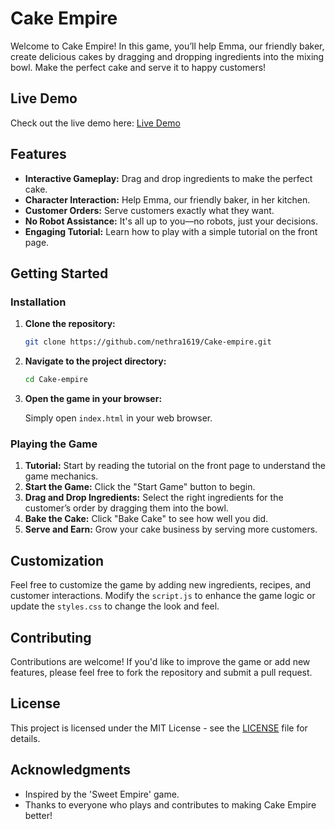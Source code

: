 # Cake Empire

Welcome to Cake Empire! In this game, you’ll help Emma, our friendly baker, create delicious cakes by dragging and dropping ingredients into the mixing bowl. Make the perfect cake and serve it to happy customers!

## Live Demo

Check out the live demo here: [Live Demo](https://nethra1619.github.io/Cake-empire/) 

## Features

- **Interactive Gameplay:** Drag and drop ingredients to make the perfect cake.
- **Character Interaction:** Help Emma, our friendly baker, in her kitchen.
- **Customer Orders:** Serve customers exactly what they want.
- **No Robot Assistance:** It's all up to you—no robots, just your decisions.
- **Engaging Tutorial:** Learn how to play with a simple tutorial on the front page.

## Getting Started

### Installation

1. **Clone the repository:**

    ```bash
    git clone https://github.com/nethra1619/Cake-empire.git
    ```

2. **Navigate to the project directory:**

    ```bash
    cd Cake-empire
    ```

3. **Open the game in your browser:**

    Simply open `index.html` in your web browser.

### Playing the Game

1. **Tutorial:** Start by reading the tutorial on the front page to understand the game mechanics.
2. **Start the Game:** Click the "Start Game" button to begin.
3. **Drag and Drop Ingredients:** Select the right ingredients for the customer’s order by dragging them into the bowl.
4. **Bake the Cake:** Click "Bake Cake" to see how well you did.
5. **Serve and Earn:** Grow your cake business by serving more customers.

## Customization

Feel free to customize the game by adding new ingredients, recipes, and customer interactions. Modify the `script.js` to enhance the game logic or update the `styles.css` to change the look and feel.

## Contributing

Contributions are welcome! If you'd like to improve the game or add new features, please feel free to fork the repository and submit a pull request.

## License

This project is licensed under the MIT License - see the [LICENSE](LICENSE) file for details.

## Acknowledgments

- Inspired by the 'Sweet Empire' game.
- Thanks to everyone who plays and contributes to making Cake Empire better!
